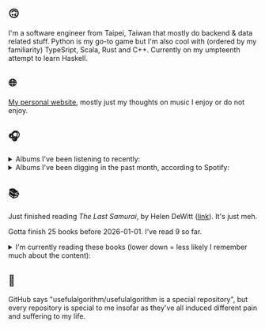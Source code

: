 ## 🙃

I'm a software engineer from Taipei, Taiwan that mostly do backend & data related stuff. Python is my go-to game but I'm also cool with (ordered by my familiarity) TypeSript, Scala, Rust and C++. Currently on my umpteenth attempt to learn Haskell.

## 🌐

[My personal website](https://usefulalgorithm.github.io/), mostly just my thoughts on music I enjoy or do not enjoy.

## 🎧

<details>
<summary>Albums I've been listening to recently:</summary>

- _Only Dust Remains_, by Backxwash
- _Obzen_, by Meshuggah
- _Žaltys_, by Raphael Roginski
- _Totality_, by Natural Information Society, Bitchin Bajas
- _samurai champloo music record departure_, by Nujabes, fat jon
- _LIKE A DRAGON 8 ORIGINAL SOUNDTRACK_, by SEGA SOUND TEAM
- _卵_, by betcover!!
- _Discipline_, by King Crimson

</details>

<details>
<summary>Albums I've been digging in the past month, according to Spotify:</summary>

- _Dos Moons_, by Dos Monos
- _Rest Symbol_, by rest symbol
- _Somoku Hodo_, by Hakushi Hasegawa
- _Följd_, by Civilistjävel!
- _Cult Subterranea_, by Celestaphone, Dealers of God
- _卵_, by betcover!!
- _馬_, by betcover!!
- _Void Patrol_, by Void Patrol
- _Totality_, by Natural Information Society, Bitchin Bajas
- _From Where You Came_, by Kara-Lis Coverdale
- _Greyhound Days_, by Patrick Shiroishi, Piotr Kurek
- _Only Dust Remains_, by Backxwash
- _Music From The Merch Desk (2016 - 2023)_, by Aphex Twin
- _Every Sound Has A Color In The Valley Of Night_, by Night Verses
- _OUTSTANDING UNDERSTANDING_, by R.A.P. Ferreira
- _IOX_, by LA Timpa
- _Pearl_, by Dos Monos
- _Under Tangled Silence_, by DjRUM
- _Demilitarize_, by Nazar
- _animal body_, by Haisuinonasa

</details>

## 📚

Just finished reading _The Last Samurai_, by Helen DeWitt ([link](https://hardcover.app/books/the-last-samurai)). It's just meh.

Gotta finish 25 books before 2026-01-01. I've read 9 so far.

<details>
<summary>I'm currently reading these books (lower down = less likely I remember much about the content):</summary>

- _The Absence of Myth: Writings on Surrealism_, by Georges Bataille, Michael   Richardson ([link](https://hardcover.app/books/the-absence-of-myth-writings-on-surrealism))
- _Genesis and Trace: Derrida Reading Husserl and Heidegger_, by Paola Marrati, Simon Sparks ([link](https://hardcover.app/books/genesis-and-trace))
- _Philosophical Chemistry: Genealogy of a Scientific Field_, by Manuel DeLanda ([link](https://hardcover.app/books/philosophical-chemistry))
- _Political Categories: Thinking Beyond Concepts_, by Michael Marder ([link](https://hardcover.app/books/political-categories))
- _Regeneration_, by Pat Barker ([link](https://hardcover.app/books/regeneration-1991))
- _K-punk_, by Mark Fisher ([link](https://hardcover.app/books/k-punk-2018))
- _A Biography of Ordinary Man: On Authorities and Minorities_, by François Laruelle, Jessie Hock, and friends ([link](https://hardcover.app/books/a-biography-of-ordinary-man))
- _A Short History of Decay_, by Emil M. Cioran, Richard Howard ([link](https://hardcover.app/books/a-short-history-of-decay))
- _Anti-Oedipus_, by Gilles Deleuze, Félix Guattari ([link](https://hardcover.app/books/anti-oedipus))
- _A Thousand Plateaus_, by Gilles Deleuze, Félix Guattari ([link](https://hardcover.app/books/a-thousand-plateaus))

</details>

## 💬

GitHub says "usefulalgorithm/usefulalgorithm is a special repository", but every repository is special to me insofar as they've all induced different pain and suffering to my life.